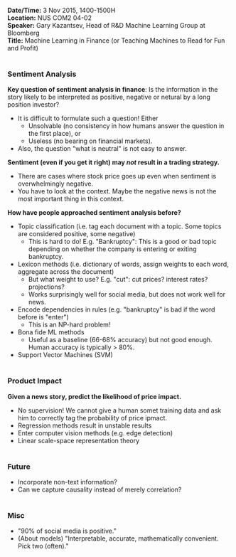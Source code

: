 **Date/Time:** 3 Nov 2015, 1400-1500H  
**Location:** NUS COM2 04-02  
**Speaker:** Gary Kazantsev, Head of R&D Machine Learning Group at Bloomberg  
**Title:** Machine Learning in Finance (or Teaching Machines to Read for Fun and Profit)  
&nbsp;  
  
### Sentiment Analysis  
**Key question of sentiment analysis in finance**: Is the information in the story likely to be interpreted as positive, negative or netural by a long position investor?  

- It is difficult to formulate such a question! Either  
  - Unsolvable (no consistency in how humans answer the question in the first place), or  
  - Useless (no bearing on financial markets).  
- Also, the question "what is neutral" is not easy to answer.

**Sentiment (even if you get it right) may *not* result in a trading strategy.**  

- There are cases where stock price goes up even when sentiment is overwhelmingly negative.  
- You have to look at the context. Maybe the negative news is not the most important thing in this context.  

**How have people approached sentiment analysis before?**  

- Topic classification (i.e. tag each document with a topic. Some topics are considered positive, some negative)
  - This is hard to do! E.g. "Bankruptcy": This is a good or bad topic depending on whether the company is entering or exiting bankruptcy.
- Lexicon methods (i.e. dictionary of words, assign weights to each word, aggregate across the document)
  - But what weight to use? E.g. "cut": cut prices? interest rates? projections?
  - Works surprisingly well for social media, but does not work well for news.
- Encode dependencies in rules (e.g. "bankruptcy" is bad if the word before is "enter")
  - This is an NP-hard problem!
- Bona fide ML methods
  - Useful as a baseline (66-68% accuracy) but not good enough. Human accuracy is typically > 80%.
- Support Vector Machines (SVM)  
&nbsp;  
  
### Product Impact  
**Given a news story, predict the likelihood of price impact.**  

- No supervision! We cannot give a human somet training data and ask him to correctly tag the probability of price ipmact.
- Regression methods result in unstable results
- Enter computer vision methods (e.g. edge detection)
- Linear scale-space representation theory  
&nbsp;  

### Future

- Incorporate non-text information?
- Can we capture causality instead of merely correlation?  
&nbsp;  

### Misc

- "90% of social media is positive."
- (About models) "Interpretable, accurate, mathematically convenient. Pick two (often)."